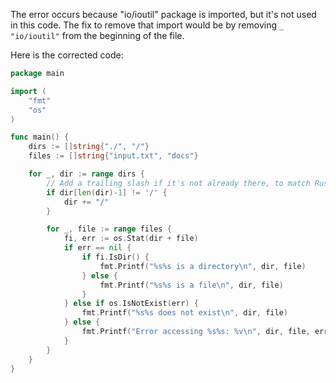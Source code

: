 The error occurs because "io/ioutil" package is imported, but it's not used in this code. The fix to remove that import would be by removing `_ "io/ioutil"` from the beginning of the file.

Here is the corrected code:
```go
package main

import (
	"fmt"
	"os"
)

func main() {
	dirs := []string{"./", "/"}
	files := []string{"input.txt", "docs"}

	for _, dir := range dirs {
		// Add a trailing slash if it's not already there, to match Rust behaviour
		if dir[len(dir)-1] != '/' {
			dir += "/"
		}

		for _, file := range files {
			fi, err := os.Stat(dir + file)
			if err == nil {
				if fi.IsDir() {
					fmt.Printf("%s%s is a directory\n", dir, file)
				} else {
					fmt.Printf("%s%s is a file\n", dir, file)
				}
			} else if os.IsNotExist(err) {
				fmt.Printf("%s%s does not exist\n", dir, file)
			} else {
				fmt.Printf("Error accessing %s%s: %v\n", dir, file, err)
			}
		}
	}
}
```
